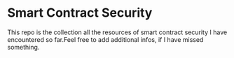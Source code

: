 # Smart Contract Security 

This repo is the collection all the resources of smart contract security I have encountered so far.Feel free to add additional infos, if I have missed something.
